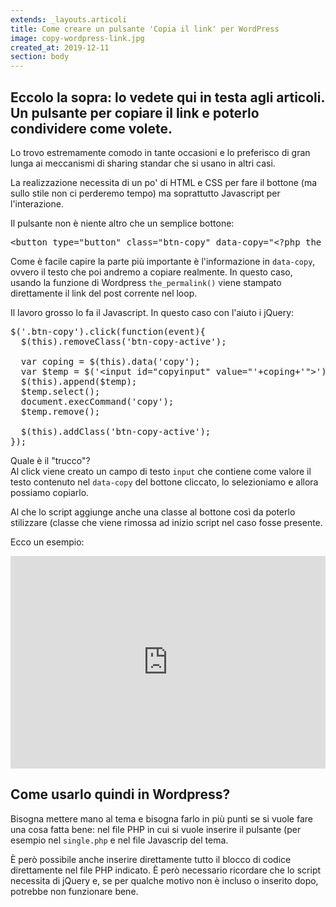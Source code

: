 ```yaml
---
extends: _layouts.articoli
title: Come creare un pulsante 'Copia il link' per WordPress
image: copy-wordpress-link.jpg
created_at: 2019-12-11
section: body
---
```


<!-- wp:heading -->
<h2>Eccolo la sopra: lo vedete qui in testa agli articoli. Un pulsante per copiare il link e poterlo condividere come volete.</h2>
<!-- /wp:heading -->

<!-- wp:paragraph -->
<p>Lo trovo estremamente comodo in tante occasioni e lo preferisco di gran lunga ai meccanismi di sharing standar che si usano in altri casi.</p>
<!-- /wp:paragraph -->

<!-- wp:paragraph -->
<p>La realizzazione necessita di un po' di HTML e CSS per fare il bottone (ma sullo stile non ci perderemo tempo) ma soprattutto Javascript per l'interazione.</p>
<!-- /wp:paragraph -->

<!-- wp:paragraph -->
<p>Il pulsante non è niente altro che un semplice bottone:</p>
<!-- /wp:paragraph -->

<!-- wp:preformatted -->
<pre class="wp-block-preformatted">&lt;button type="button" class="btn-copy" data-copy="&lt;?php the_permalink() ?&gt;"&gt;Copia il link&lt;/button&gt;</pre>
<!-- /wp:preformatted -->

<!-- wp:paragraph -->
<p>Come è facile capire la parte più importante è l'informazione in <code>data-copy</code>, ovvero il testo che poi andremo a copiare realmente. In questo caso, usando la funzione di Wordpress <code>the_permalink()</code> viene stampato direttamente il link del post corrente nel loop.</p>
<!-- /wp:paragraph -->

<!-- wp:paragraph -->
<p>Il lavoro grosso lo fa il Javascript. In questo caso con l'aiuto i jQuery:</p>
<!-- /wp:paragraph -->

<!-- wp:preformatted -->
<pre class="wp-block-preformatted">$('.btn-copy').click(function(event){
  $(this).removeClass('btn-copy-active');

  var coping = $(this).data('copy');
  var $temp = $('&lt;input id="copyinput" value="'+coping+'"&gt;');        
  $(this).append($temp);
  $temp.select();
  document.execCommand('copy');
  $temp.remove();

  $(this).addClass('btn-copy-active');
});</pre>
<!-- /wp:preformatted -->

<!-- wp:paragraph -->
<p>Quale è il "trucco"? <br>Al click viene creato un campo di testo <code>input</code> che contiene come valore il testo contenuto nel <code>data-copy</code> del bottone cliccato, lo selezioniamo e allora possiamo copiarlo.</p>
<!-- /wp:paragraph -->

<!-- wp:paragraph -->
<p>Al che lo script aggiunge anche una classe al bottone così da poterlo stilizzare (classe che viene rimossa ad inizio script nel caso fosse presente.</p>
<!-- /wp:paragraph -->

<!-- wp:paragraph -->
<p>Ecco un esempio:</p>
<!-- /wp:paragraph -->

<p><iframe height="340" style="width: 100%;" scrolling="no" title="Pulsante di copia di un link" src="https://codepen.io/andrearufo/embed/KKwMKxe?height=327&amp;theme-id=default&amp;default-tab=js,result" frameborder="no" allowtransparency="true" allowfullscreen="true"><br />
  See the Pen <a href='https://codepen.io/andrearufo/pen/KKwMKxe'>Pulsante di copia di un link</a> by Andrea Rufo<br />
  (<a href='https://codepen.io/andrearufo'>@andrearufo</a>) on <a href='https://codepen.io'>CodePen</a>.<br />
</iframe></p>

<!-- wp:heading -->
<h2>Come usarlo quindi in Wordpress?</h2>
<!-- /wp:heading -->

<!-- wp:paragraph -->
<p>Bisogna mettere mano al tema e bisogna farlo in più punti se si vuole fare una cosa fatta bene: nel file PHP in cui si vuole inserire il pulsante (per esempio nel <code>single.php</code> e nel file Javascrip del tema. </p>
<!-- /wp:paragraph -->

<!-- wp:paragraph -->
<p>È però possibile anche inserire direttamente tutto il blocco di codice direttamente nel file PHP indicato. È però necessario ricordare che lo script necessita di jQuery e, se per qualche motivo non è incluso o inserito dopo, potrebbe non funzionare bene.</p>
<!-- /wp:paragraph -->